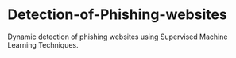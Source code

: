 # Detection-of-Phishing-websites
Dynamic detection of phishing websites using Supervised Machine Learning Techniques.
